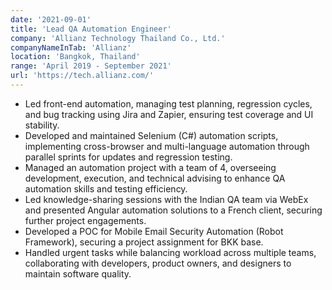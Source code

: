 ```yaml
---
date: '2021-09-01'
title: 'Lead QA Automation Engineer'
company: 'Allianz Technology Thailand Co., Ltd.'
companyNameInTab: 'Allianz'
location: 'Bangkok, Thailand'
range: 'April 2019 - September 2021'
url: 'https://tech.allianz.com/'
---
```


- Led front-end automation, managing test planning, regression cycles, and bug tracking using Jira and Zapier, ensuring test coverage and UI stability.
- Developed and maintained Selenium (C#) automation scripts, implementing cross-browser and multi-language automation through parallel sprints for updates and regression testing.
- Managed an automation project with a team of 4, overseeing development, execution, and technical advising to enhance QA automation skills and testing efficiency.
- Led knowledge-sharing sessions with the Indian QA team via WebEx and presented Angular automation solutions to a French client, securing further project engagements.
- Developed a POC for Mobile Email Security Automation (Robot Framework), securing a project assignment for BKK base.
- Handled urgent tasks while balancing workload across multiple teams, collaborating with developers, product owners, and designers to maintain software quality.
